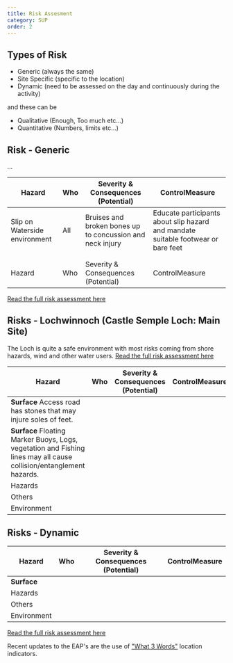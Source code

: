 ```yaml
---
title: Risk Assesment
category: SUP
order: 2
---
```


## Types of Risk
- Generic (always the same)
- Site Specific (specific to the location)
- Dynamic (need to be assessed on the day and continuously during the activity)

and these can be
- Qualitative (Enough, Too much etc...)
- Quantitative (Numbers, limits etc...)

## Risk - Generic
...

Hazard | Who | Severity & Consequences (Potential) | ControlMeasure
--- | --- | --- | ---
Slip on Waterside environment | All | Bruises and broken bones up to concussion and neck injury | Educate participants about slip hazard and mandate suitable footwear or bare feet
  |  |  |  
  |  |  |  
  Hazard | Who | Severity & Consequences (Potential) | ControlMeasure


[Read the full risk assessment here](#)

## Risks - Lochwinnoch (Castle Semple Loch: Main Site)
The Loch is quite a safe environment with most risks coming from shore hazards, wind and other water users.
[Read the full risk assessment here](#)

Hazard | Who | Severity & Consequences (Potential) | ControlMeasure
--- | --- | --- | ---
**Surface** Access road has stones that may injure soles of feet.  |  |  |
**Surface** Floating Marker Buoys, Logs, vegetation and Fishing lines may all cause collision/entanglement hazards.  |  |  |  
Hazards  |  |  |  
Others  |  |  |  
Environment  |  |  |  


## Risks - Dynamic


Hazard | Who | Severity & Consequences (Potential) | ControlMeasure
--- | --- | --- | ---
**Surface**  |  |  |  
Hazards  |  |  |  
Others  |  |  |  
Environment  |  |  |  


[Read the full risk assessment here](#)





Recent updates to the EAP's are the use of ["What 3 Words"](https://what3words.com) location indicators.
